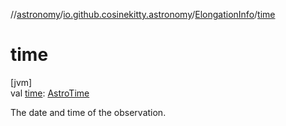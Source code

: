 //[astronomy](../../../index.md)/[io.github.cosinekitty.astronomy](../index.md)/[ElongationInfo](index.md)/[time](time.md)

# time

[jvm]\
val [time](time.md): [AstroTime](../-astro-time/index.md)

The date and time of the observation.
